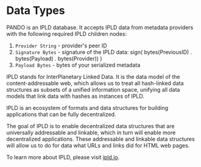# Data Types

PANDO is an IPLD database. It accepts IPLD data from metadata providers with the following required IPLD children nodes:
1. `Provider String` - provider's peer ID
2. `Signature Bytes` - signature of the IPLD data: sign( bytes(PreviousID) . bytes(Payload) . bytes(Provider)) )
3. `Payload Bytes`   - bytes of your serialized metadata 

IPLD stands for InterPlanetary Linked Data. It is the data model of the content-addressable web, which allows us to treat all hash-linked data structures as subsets of a unified information space, unifying all data models that link data with hashes as instances of IPLD.

IPLD is an ecosystem of formats and data structures for building applications that can be fully decentralized.

The goal of IPLD is to enable decentralized data structures that are universally addressable and linkable, which in turn will enable more decentralized applications. These addressable and linkable data structures will allow us to do for data what URLs and links did for HTML web pages.

To learn more about IPLD, please visit [ipld.io](https://ipld.io/).